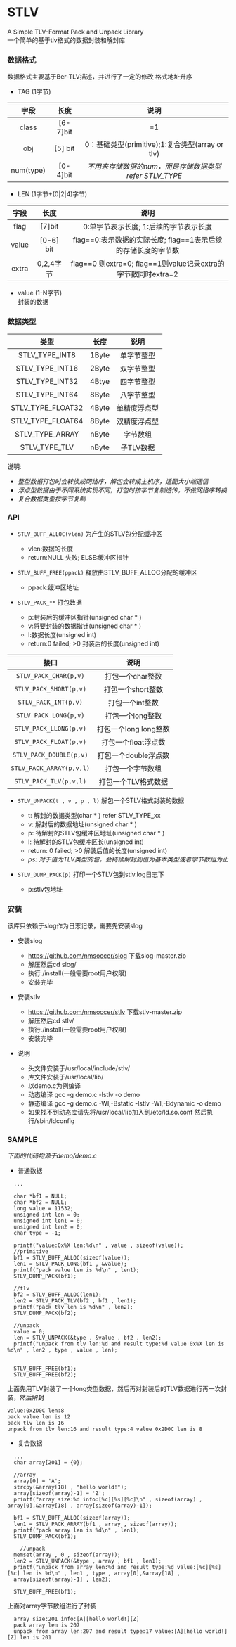# STLV
A Simple TLV-Format Pack and Unpack Library  
一个简单的基于tlv格式的数据封装和解封库

### 数据格式
数据格式主要基于Ber-TLV描述，并进行了一定的修改
格式地址升序  

* TAG (1字节)

|    字段  |    长度      |      说明    |
|:------:  | :----------:| :-----------:| 
| class    |   [6-7]bit  |       =1      |
| obj      |   [5] bit   |0：基础类型(primitive);1:复合类型(array or tlv) | 
| num(type)|   [0-4]bit  |_不用来存储数据的num，而是存储数据类型 refer STLV_TYPE_ |

* LEN (1字节+(0|2|4)字节)

|    字段  |    长度       |      说明    |
|:------:  | :-----------:| :-----------:| 
| flag     |   [7]bit     |0:单字节表示长度; 1:后续的字节表示长度       |
| value    |   [0-6] bit  |flag==0:表示数据的实际长度; flag==1表示后续的存储长度的字节数 |
| extra    |   0,2,4字节  |flag==0 则extra=0; flag==1则value记录extra的字节数同时extra=2|4字节长，记录值的长度 |


* value (1-N字节)  
封装的数据


### 数据类型

|       类型        |   长度    |    说明       |
| :----------------:| :---------:|:-----------:|
| STLV_TYPE_INT8    |    1Byte   | 单字节整型   |
| STLV_TYPE_INT16   |    2Byte   | 双字节整型   |
| STLV_TYPE_INT32   |    4Btye   | 四字节整型   |
| STLV_TYPE_INT64   |    8Byte   | 八字节整型   |
| STLV_TYPE_FLOAT32 |    4Byte   | 单精度浮点型 |
| STLV_TYPE_FLOAT64 |    8Byte   | 双精度浮点型 |
| STLV_TYPE_ARRAY   |    nByte   | 字节数组     |
| STLV_TYPE_TLV     |    nByte   | 子TLV数据    |

说明:
* _整型数据打包时会转换成网络序，解包会转成主机序，适配大小端通信_
* _浮点型数据由于不同系统实现不同，打包时按字节复制透传，不做网络序转换_
* _复合数据类型按字节复制_  

### API
* ```STLV_BUFF_ALLOC(vlen)``` 为产生的STLV包分配缓冲区    
  * vlen:数据的长度
  * return:NULL 失败; ELSE:缓冲区指针

* ```STLV_BUFF_FREE(ppack)``` 释放由STLV_BUFF_ALLOC分配的缓冲区      
  * ppack:缓冲区地址

* ```STLV_PACK_**``` 打包数据  
  * p:封装后的缓冲区指针(unsigned char * )
  * v:将要封装的数据指针(unsigned char * )
  * l:数据长度(unsigned int)
  * return:0 failed; >0 封装后的长度(unsigned int)

|          接口                |       说明         |
|:---------------------------:|:------------------:|
|```STLV_PACK_CHAR(p,v)```    |   打包一个char整数      |       
|```STLV_PACK_SHORT(p,v)```   |   打包一个short整数     |
|```STLV_PACK_INT(p,v)```     |   打包一个int整数       |
|```STLV_PACK_LONG(p,v)```    |   打包一个long整数      |
|```STLV_PACK_LLONG(p,v)```   |   打包一个long long整数 |
|```STLV_PACK_FLOAT(p,v)```   |   打包一个float浮点数   |
|```STLV_PACK_DOUBLE(p,v)```  |   打包一个double浮点数  |
|```STLV_PACK_ARRAY(p,v,l)``` |   打包一个字节数组      |
|```STLV_PACK_TLV(p,v,l)```   |   打包一个TLV格式数据   |  

* ```STLV_UNPACK(t , v , p , l)```  解包一个STLV格式封装的数据
  * t: 解封的数据类型(char * ) refer STLV_TYPE_xx
  * v: 解封后的数据地址(unsigned char * )
  * p: 待解封的STLV包缓冲区地址(unsigned char * )
  * l: 待解封的STLV包缓冲区长(unsigned int)
  * return: 0 failed; >0 解装后值的长度(unsigned int)  
  * _ps: 对于值为TLV类型的包，会持续解封到值为基本类型或者字节数组为止_
  
* ```STLV_DUMP_PACK(p)``` 打印一个STLV包到stlv.log日志下
  * p:stlv包地址  
  
  
### 安装
该库只依赖于slog作为日志记录，需要先安装slog
* 安装slog
  * https://github.com/nmsoccer/slog 下载slog-master.zip  
  * 解压然后cd slog/  
  * 执行./install(一般需要root用户权限)  
  * 安装完毕

* 安装stlv
  * https://github.com/nmsoccer/stlv 下载stlv-master.zip
  * 解压然后cd stlv/
  * 执行./install(一般需要root用户权限)
  * 安装完毕
  
* 说明
  * 头文件安装于/usr/local/include/stlv/
  * 库文件安装于/usr/local/lib/
  * 以demo.c为例编译
  * 动态编译 gcc -g demo.c -lstlv -o demo
  * 静态编译 gcc -g demo.c -Wl,-Bstatic -lstlv -Wl,-Bdynamic -o demo
  * 如果找不到动态库请先将/usr/local/lib加入到/etc/ld.so.conf 然后执行/sbin/ldconfig  


### SAMPLE
_下面的代码均源于demo/demo.c_

* 普通数据
```
  ...
  
  char *bf1 = NULL;
  char *bf2 = NULL;
  long value = 11532;
  unsigned int len = 0;
  unsigned int len1 = 0;
  unsigned int len2 = 0;
  char type = -1;

  printf("value:0x%X len:%d\n" , value , sizeof(value));
  //primitive
  bf1 = STLV_BUFF_ALLOC(sizeof(value));
  len1 = STLV_PACK_LONG(bf1 , &value);
  printf("pack value len is %d\n" , len1);
  STLV_DUMP_PACK(bf1);

  //tlv
  bf2 = STLV_BUFF_ALLOC(len1); 
  len2 = STLV_PACK_TLV(bf2 , bf1 , len1);
  printf("pack tlv len is %d\n" , len2);
  STLV_DUMP_PACK(bf2);
  
  //unpack
  value = 0;
  len = STLV_UNPACK(&type , &value , bf2 , len2);
  printf("unpack from tlv len:%d and result type:%d value 0x%X len is %d\n" , len2 , type , value , len);


  STLV_BUFF_FREE(bf1);
  STLV_BUFF_FREE(bf2);

```
上面先用TLV封装了一个long类型数据，然后再对封装后的TLV数据进行再一次封装，然后解封
```
value:0x2D0C len:8
pack value len is 12
pack tlv len is 16
unpack from tlv len:16 and result type:4 value 0x2D0C len is 8

```

* 复合数据
```
  ...
  char array[201] = {0};
  
  //array
  array[0] = 'A';
  strcpy(&array[18] , "hello world!");
  array[sizeof(array)-1] = 'Z';
  printf("array size:%d info:[%c][%s][%c]\n" , sizeof(array) , array[0],&array[18] , array[sizeof(array)-1]);

  bf1 = STLV_BUFF_ALLOC(sizeof(array));
  len1 = STLV_PACK_ARRAY(bf1 , array , sizeof(array));
  printf("pack array len is %d\n" , len1);
  STLV_DUMP_PACK(bf1);

    //unpack
  memset(array , 0 , sizeof(array));
  len2 = STLV_UNPACK(&type , array , bf1 , len1); 
  printf("unpack from array len:%d and result type:%d value:[%c][%s][%c] len is %d\n" , len1 , type , array[0],&array[18] , 
  array[sizeof(array)-1] , len2);

  STLV_BUFF_FREE(bf1);
```
上面对array字节数组进行了封装  
```
  array size:201 info:[A][hello world!][Z]
  pack array len is 207
  unpack from array len:207 and result type:17 value:[A][hello world!][Z] len is 201
```
